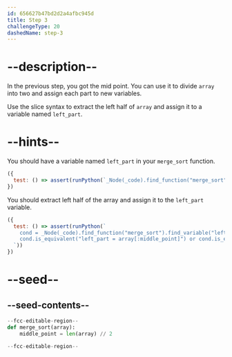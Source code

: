 ```yaml
---
id: 656627b47bd2d2a4afbc945d
title: Step 3
challengeType: 20
dashedName: step-3
---
```


# --description--

In the previous step, you got the mid point. You can use it to divide `array` into two and assign each part to new variables. 

Use the slice syntax to extract the left half of `array` and assign it to a variable named `left_part`.

# --hints--

You should have a variable named `left_part` in your `merge_sort` function.

```js
({
  test: () => assert(runPython(`_Node(_code).find_function("merge_sort").has_variable("left_part")`)) 
})
```

You should extract left half of the array and assign it to the `left_part` variable.

```js
({
  test: () => assert(runPython(`
    cond = _Node(_code).find_function("merge_sort").find_variable("left_part")
    cond.is_equivalent("left_part = array[:middle_point]") or cond.is_equivalent("left_part = array[0:middle_point]")
  `))
})
```

# --seed--

## --seed-contents--

```py
--fcc-editable-region--
def merge_sort(array):
    middle_point = len(array) // 2

--fcc-editable-region--
```
